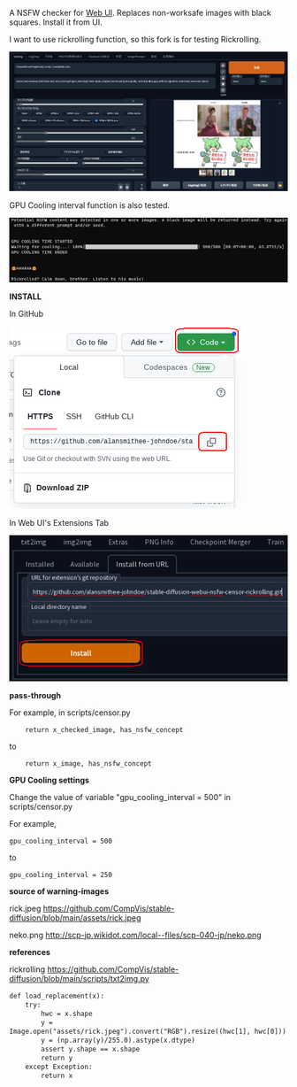 A NSFW checker for [Web UI](https://github.com/AUTOMATIC1111/stable-diffusion-webui). Replaces non-worksafe images with black squares. Install it from UI.

I want to use rickrolling function, so this fork is for testing Rickrolling.

![sample01](https://raw.githubusercontent.com/alansmithee-johndoe/stable-diffusion-webui-nsfw-censor-rickrolling/master/sample01.png)

GPU Cooling interval function is also tested.

![sample02](https://raw.githubusercontent.com/alansmithee-johndoe/stable-diffusion-webui-nsfw-censor-rickrolling/master/sample02.png)

**INSTALL**

In GitHub

![sample03](https://raw.githubusercontent.com/alansmithee-johndoe/stable-diffusion-webui-nsfw-censor-rickrolling/master/sample03.png)

In Web UI's Extensions Tab

![sample04](https://raw.githubusercontent.com/alansmithee-johndoe/stable-diffusion-webui-nsfw-censor-rickrolling/master/sample04.png)


**pass-through**

For example, in scripts/censor.py

```
    return x_checked_image, has_nsfw_concept
```

to

```
    return x_image, has_nsfw_concept
```

**GPU Cooling settings**

Change the value of variable "gpu_cooling_interval = 500" in scripts/censor.py

For example,

```
gpu_cooling_interval = 500
```

to

```
gpu_cooling_interval = 250
```

**source of warning-images**

rick.jpeg
https://github.com/CompVis/stable-diffusion/blob/main/assets/rick.jpeg

neko.png
http://scp-jp.wikidot.com/local--files/scp-040-jp/neko.png

**references**

rickrolling
https://github.com/CompVis/stable-diffusion/blob/main/scripts/txt2img.py

```
def load_replacement(x):
    try:
        hwc = x.shape
        y = Image.open("assets/rick.jpeg").convert("RGB").resize((hwc[1], hwc[0]))
        y = (np.array(y)/255.0).astype(x.dtype)
        assert y.shape == x.shape
        return y
    except Exception:
        return x
```
